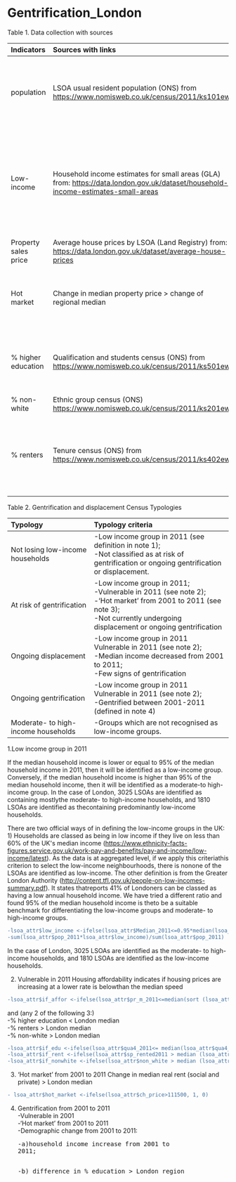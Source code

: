 # Gentrification_London
Table 1. Data collection with sources

| Indicators      | Sources with links        | Note             |
| :----------------    |:------------------------| :----------------| 
| population    | LSOA usual resident population (ONS) from https://www.nomisweb.co.uk/census/2011/ks101ew| 2001 and 2011 LOSA usual resident population data is used.|
| Low-income       |Household income estimates for small areas (GLA) from:  https://data.london.gov.uk/dataset/household-income-estimates-small-areas      |  The low-income group is defined as the household income less than 80% of the median of household income. | 
| Property sales price | Average house prices by LSOA (Land Registry) from:  https://data.london.gov.uk/dataset/average-house-prices  | Using the median value   |
| Hot market         |Change in median property price > change of regional median |1 indicate it is hot market, i.e. has a higher increase rate.|
| % higher education  |Qualification and students census (ONS) from https://www.nomisweb.co.uk/census/2011/ks501ew | The percentage of residents achieving NVQ level 4 or above. |
| % non-white        |Ethnic group census (ONS) https://www.nomisweb.co.uk/census/2011/ks201ew | 1-%white popultion|
| % renters          |Tenure census (ONS) from https://www.nomisweb.co.uk/census/2011/ks402ew | The % renters are the sum of % social housing renters and % private housing renters.|



Table 2. Gentrification and displacement Census Typologies

| Typology      | Typology criteria       |
| :--------------|:-------------------|
| Not losing low-income households | -Low income group in 2011 (see definition in note 1); <br /> -Not classified as at risk of gentrification or ongoing gentrification or displacement. |
| At risk of gentrification   |-Low income group in 2011; <br /> -Vulnerable in 2011 (see note 2); <br />-‘Hot market’ from 2001 to 2011 (see note 3);<br />-Not currently undergoing displacement or ongoing gentrification|
| Ongoing displacement   |-Low income group in 2011 Vulnerable in 2011 (see  note 2);<br />-Median income decreased from 2001 to 2011;<br />-Few signs of gentrification|
| Ongoing gentrification   |-Low income group in 2011 Vulnerable in 2011 (see  note 2);<br />-Gentrified between 2001-2011 (defined in note 4)|
| Moderate- to high-income households   |-Groups which are not recognised as low-income groups.|

1.Low income group in 2011

If the median household income is lower or equal to 95% of the median household income in 2011, then it will be identified as a low-income group. Conversely, if the median household income is higher than 95% of the median household income, then it will be identified as a moderate-to high-income group. In the case of London, 3025 LSOAs are identified as containing mostlythe moderate- to high-income households, and 1810 LSOAs are identified as thecontaining predominantly low-income households.

There are two official ways of in defining the low-income groups in the UK: 1) Households are classed as being in low income if they live on less than 60% of the UK's median income (https://www.ethnicity-facts-figures.service.gov.uk/work-pay-and-benefits/pay-and-income/low-income/latest). As the data is at aggregated level, if we apply this criteriathis criterion to select the low-income neighbourhoods, there is nonone of the LSOAs are identified as low-income. The other definition is from the Greater London Authority (http://content.tfl.gov.uk/people-on-low-incomes-summary.pdf). It states thatreports 41% of Londoners can be classed as having a low annual household income.  We have tried a different ratio and found 95% of the median household income is theto be a suitable benchmark for differentiating the low-income groups and moderate- to high-income groups.   

```diff
-lsoa_attr$low_income <-ifelse(lsoa_attr$Median_2011<=0.95*median(lsoa_attr$Median_2011), 1,0)
-sum(lsoa_attr$pop_2011*lsoa_attr$low_income)/sum(lsoa_attr$pop_2011)
```
In the case of London, 3025 LSOAs are identified as the moderate- to high-income households, and 1810 LSOAs are identified as the low-income households.

2. Vulnerable in 2011
Housing affordability indicates if housing prices are increasing at a lower rate is belowthan the median speed 


```diff
-lsoa_attr$if_affor <-ifelse(lsoa_attr$pr_m_2011<=median(sort (lsoa_attr$pr_m_2011, decreasing=FALSE)), 1,0)
```
and (any 2 of the following 3:) 
<br />-% higher education < London median
<br />-% renters > London median
<br />-% non-white > London median
```diff
-lsoa_attr$if_edu <-ifelse(lsoa_attr$qua4_2011<= median(lsoa_attr$qua4_2011), 1,0)
-lsoa_attr$if_rent <-ifelse(lsoa_attr$sp_rented2011 > median (lsoa_attr$sp_rented2011), 1,0)
-lsoa_attr$if_nonwhite <-ifelse(lsoa_attr$non_white > median (lsoa_attr$non_white), 1,0)
```
 3. ‘Hot market’ from 2001 to 2011
Change in median real rent (social and private) > London median 
```diff
- lsoa_attr$hot_market <-ifelse(lsoa_attr$ch_price>111500, 1, 0)
```
4. Gentrification from 2001 to 2011
<br />-Vulnerable in 2001
<br />-‘Hot market’ from 2001 to 2011
<br />-Demographic change from 2001 to 2011: <br /> <pre>-a)household income increase from 2001 to 2011; <br /> <pre>-b) difference in % education  > London region

